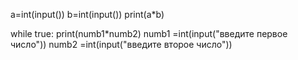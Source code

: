 a=int(input())
b=int(input())
print(a*b)


while true:
print(numb1*numb2)
numb1 =int(input("введите первое число"))
numb2 =int(input("введите второе число"))
